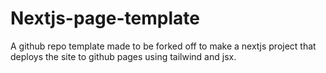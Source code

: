 # Nextjs-page-template
A github repo template made to be forked off to make a nextjs project that deploys the site to github pages using tailwind and jsx.
